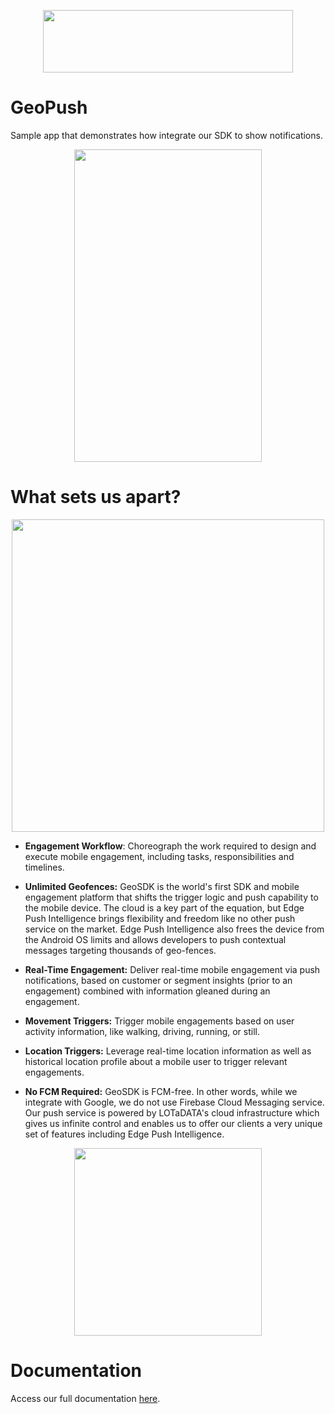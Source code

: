 
<p  align="center"> 
 <a href="https://lotadata.com/">
  <img src="https://lotadata.com/src/images/LD_blue_red.png" width="400" height="100">
 </a>
</p>

# GeoPush
Sample app that demonstrates how integrate our SDK to show notifications.

<p align="center">
<img src="https://i.ibb.co/hYkWGpn/geopush.png" width="300" height="500">
</p>

# What sets us apart?

<p align="center">
<img src="https://gblobscdn.gitbook.com/assets%2F-L918I25XgoWYuUhG7ND%2F-LyzTEJAojMM7UP6JEtB%2F-LyzWUoPuhbEIj_ZuC-G%2FLOTaDATA_push_features.png" width="500" height="500">
</p>

-   **Engagement Workflow**: Choreograph the work required to design and execute mobile engagement, including tasks, responsibilities and timelines.
    
-   **Unlimited Geofences:** GeoSDK is the world's first SDK and mobile engagement platform that shifts the trigger logic and push capability to the mobile device. The cloud is a key part of the equation, but Edge Push Intelligence brings flexibility and freedom like no other push service on the market. Edge Push Intelligence also frees the device from the Android OS limits and allows developers to push contextual messages targeting thousands of geo-fences.
    
-   **Real-Time Engagement:** Deliver real-time mobile engagement via push notifications, based on customer or segment insights (prior to an engagement) combined with information gleaned during an engagement.
    
-   **Movement Triggers:** Trigger mobile engagements based on user activity information, like walking, driving, running, or still.
    
-   **Location Triggers:** Leverage real-time location information as well as historical location profile about a mobile user to trigger relevant engagements.
    
-   **No FCM Required:** GeoSDK is FCM-free. In other words, while we integrate with Google, we do not use Firebase Cloud Messaging service. Our push service is powered by LOTaDATA's cloud infrastructure which gives us infinite control and enables us to offer our clients a very unique set of features including Edge Push Intelligence.

<p align="center">
<img src="https://i.ibb.co/CbMs90J/firebase.png" width="300" height="300">
</p>

# Documentation
Access our full documentation [here](https://docs.lotadata.com).
